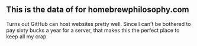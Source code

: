 ## This is the data of for homebrewphilosophy.com

Turns out GitHub can host websites pretty well. Since I can't be bothered to pay sixty bucks a year for a server, that makes this the perfect place to keep all my crap.